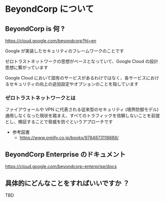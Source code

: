 # BeyondCorp について

## BeyondCorp is 何 ?

https://cloud.google.com/beyondcorp?hl=en

Google が実装したセキュリティのフレームワークのことです

ゼロトラストネットワークの思想がベースとなっていて、Google Cloud の設計思想に繋がっています

Google Cloud において固有のサービスがあるわけではなく、各サービスにおけるセキュリティの向上の追加設定やオプションのことを指しています

### ゼロトラストネットワークとは

ファイアウォールや VPN に代表される従来型のセキュリティ (境界防御モデル) 通用しなくなった現状を踏まえ、すべてのトラフィックを信頼しないことを前提とし、検証することで脅威を防ぐというアプローチです

- 参考図書
  - https://www.oreilly.co.jp/books/9784873118888/

## BeyondCorp Enterprise のドキュメント

https://cloud.google.com/beyondcorp-enterprise/docs

## 具体的にどんなことをすればいいですか ？

TBD
